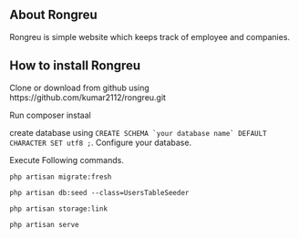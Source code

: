 ## About Rongreu

Rongreu is simple website which keeps track of employee and companies.

## How to install Rongreu
<p>Clone or download from github using https://github.com/kumar2112/rongreu.git </p>

<p>Run composer instaal </p>

<p>
 create database using <code>CREATE SCHEMA `your database name` DEFAULT CHARACTER SET utf8 ;</code>.
 Configure your database.
</p>
<p> Execute Following commands.

 <code>php artisan migrate:fresh</code>

 <code>php artisan db:seed --class=UsersTableSeeder</code>

 <code>php artisan storage:link</code>

 <code>php artisan serve</code>


 </p>
